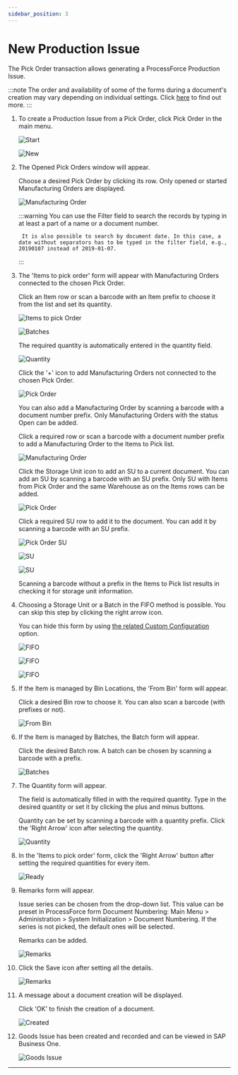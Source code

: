 ```yaml
---
sidebar_position: 3
---
```


# New Production Issue

The Pick Order transaction allows generating a ProcessForce Production Issue.

:::note
    The order and availability of some of the forms during a document's creation may vary depending on individual settings. Click [here](../../../administrator-guide/custom-configuration/overview.md) to find out more.
:::

1. To create a Production Issue from a Pick Order, click Pick Order in the main menu.

    ![Start](./media/PickOrder2.webp)

    ![New](./media/NewProductionIssue2.webp)
2. The Opened Pick Orders window will appear.

    Choose a desired Pick Order by clicking its row. Only opened or started Manufacturing Orders are displayed.

    ![Manufacturing Order](./media/ManufOrder2.webp)

    :::warning
        You can use the Filter field to search the records by typing in at least a part of a name or a document number.

        It is also possible to search by document date. In this case, a date without separators has to be typed in the filter field, e.g., 20190107 instead of 2019-01-07.
    :::
3. The 'Items to pick order' form will appear with Manufacturing Orders connected to the chosen Pick Order.

    Click an Item row or scan a barcode with an Item prefix to choose it from the list and set its quantity.

    ![Items to pick Order](./media/ItemsToPickOrder2.webp)

    ![Batches](./media/PickOrder_Batches2.webp)

    The required quantity is automatically entered in the quantity field.

    ![Quantity](./media/Quantity_Flour2.webp)

    Click the '+' icon to add Manufacturing Orders not connected to the chosen Pick Order.

    ![Pick Order](./media/PickOrder_AddItem2.webp)

    You can also add a Manufacturing Order by scanning a barcode with a document number prefix. Only Manufacturing Orders with the status Open can be added.

    Click a required row or scan a barcode with a document number prefix to add a Manufacturing Order to the Items to Pick list.

    ![Manufacturing Order](./media/ManufOrder2.webp)

    Click the Storage Unit icon to add an SU to a current document. You can add an SU by scanning a barcode with an SU prefix. Only SU with Items from Pick Order and the same Warehouse as on the Items rows can be added.

    ![Pick Order](./media/PickOrder-AddSU2.webp)

    Click a required SU row to add it to the document. You can add it by scanning a barcode with an SU prefix.

    ![Pick Order SU](./media/PickOrder-SU2.webp)

    ![SU](./media/SUDetails2.webp)

    ![SU](./media/SUAdded2.webp)

    Scanning a barcode without a prefix in the Items to Pick list results in checking it for storage unit information.
4. Choosing a Storage Unit or a Batch in the FIFO method is possible. You can skip this step by clicking the right arrow icon.

    You can hide this form by using [the related Custom Configuration](../../../administrator-guide/custom-configuration/overview.md) option.

    ![FIFO](./media/FIFO2.webp)

    ![FIFO](./media/FIFO-SU2.webp)

    ![FIFO](./media/SUInfo2.webp)
5. If the Item is managed by Bin Locations, the 'From Bin' form will appear.

    Click a desired Bin row to choose it. You can also scan a barcode (with prefixes or not).

    ![From Bin](./media/FromBIN2.webp)
6. If the Item is managed by Batches, the Batch form will appear.

    Click the desired Batch row. A batch can be chosen by scanning a barcode with a prefix.

    ![Batches](./media/Batches2.webp)
7. The Quantity form will appear.

    The field is automatically filled in with the required quantity. Type in the desired quantity or set it by clicking the plus and minus buttons.

    Quantity can be set by scanning a barcode with a quantity prefix. Click the 'Right Arrow' icon after selecting the quantity.

    ![Quantity](./media/Quantity12.webp)
8. In the 'Items to pick order' form, click the 'Right Arrow' button after setting the required quantities for every item.

    ![Ready](./media/Done2.webp)
9. Remarks form will appear.

    Issue series can be chosen from the drop-down list. This value can be preset in ProcessForce form Document Numbering: Main Menu > Administration > System Initialization > Document Numbering. If the series is not picked, the default ones will be selected.

    Remarks can be added.

    ![Remarks](./media/Remarks02.webp)
10. Click the Save icon after setting all the details.

    ![Remarks](./media/Remarks2.webp)
11. A message about a document creation will be displayed.

    Click 'OK' to finish the creation of a document.

    ![Created](./media/Created2.webp)
12. Goods Issue has been created and recorded and can be viewed in SAP Business One.

    ![Goods Issue](./media/goods-issue-01.png)

---
